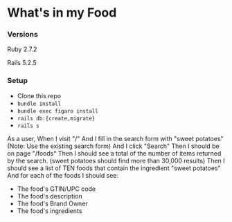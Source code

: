# What's in my Food

### Versions

Ruby 2.7.2

Rails 5.2.5

### Setup

- Clone this repo
- `bundle install`
- `bundle exec figaro install`
- `rails db:{create,migrate}`
- `rails s`

As a user,
When I visit "/"
And I fill in the search form with "sweet potatoes"
(Note: Use the existing search form)
And I click "Search"
Then I should be on page "/foods"
Then I should see a total of the number of items returned by the search.
(sweet potatoes should find more than 30,000 results)
Then I should see a list of TEN foods that contain the ingredient "sweet potatoes"
And for each of the foods I should see:
- The food's GTIN/UPC code
- The food's description
- The food's Brand Owner
- The food's ingredients
